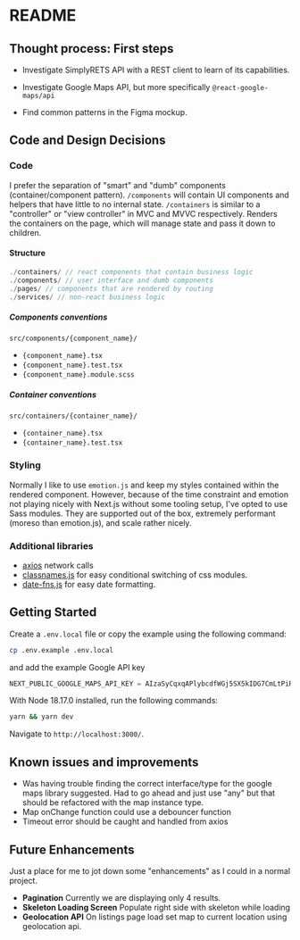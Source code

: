 # README

## Thought process: First steps

- Investigate SimplyRETS API with a REST client to learn of its capabilities.

- Investigate Google Maps API, but more specifically `@react-google-maps/api`
- Find common patterns in the Figma mockup.

## Code and Design Decisions

### Code

I prefer the separation of "smart" and "dumb" components (container/component pattern). `/components` will contain UI components and helpers that have little to no internal state. `/containers` is similar to a "controller" or "view controller" in MVC and MVVC respectively. Renders the containers on the page, which will manage state and pass it down to children.

#### Structure

```ts
./containers/ // react components that contain business logic
./components/ // user interface and dumb components
./pages/ // components that are rendered by routing
./services/ // non-react business logic
```

##### Components conventions

`src/components/{component_name}/`

- `{component_name}.tsx`
- `{component_name}.test.tsx`
- `{component_name}.module.scss`

##### Container conventions

`src/containers/{container_name}/`

- `{container_name}.tsx`
- `{container_name}.test.tsx`

### Styling

Normally I like to use `emotion.js` and keep my styles contained within the rendered component. However, because of the time constraint and emotion not playing nicely with Next.js without some tooling setup, I've opted to use Sass modules. They are supported out of the box, extremely performant (moreso than emotion.js), and scale rather nicely.

### Additional libraries

- [axios](https://www.npmjs.com/package/axios) network calls
- [classnames.js](https://www.npmjs.com/package/classnames) for easy conditional switching of css modules.
- [date-fns.js](https://www.npmjs.com/package/date-fns) for easy date formatting.

## Getting Started

Create a `.env.local` file or copy the example using the following command:

```sh
cp .env.example .env.local
```

and add the example Google API key

```js
NEXT_PUBLIC_GOOGLE_MAPS_API_KEY = AIzaSyCqxqAPlybcdfWGj5SX5kIDG7CmLtPiR58;
```

With Node 18.17.0 installed, run the following commands:

```sh
yarn && yarn dev
```

Navigate to `http://localhost:3000/`.

## Known issues and improvements

- Was having trouble finding the correct interface/type for the google maps library suggested. Had to go ahead and just use "any" but that should be refactored with the map instance type.
- Map onChange function could use a debouncer function
- Timeout error should be caught and handled from axios

## Future Enhancements

Just a place for me to jot down some "enhancements" as I could in a normal project.

- **Pagination** Currently we are displaying only 4 results.
- **Skeleton Loading Screen** Populate right side with skeleton while loading
- **Geolocation API** On listings page load set map to current location using geolocation api.
